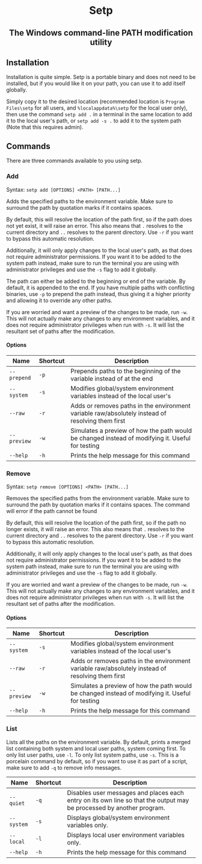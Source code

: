 <h1 align="center">Setp</h1>
<h2 align="center">The Windows command-line PATH modification utility</h2>

## Installation

Installation is quite simple. Setp is a portable binary and does not need to be installed, but if you would like it on your path, you can use it to add itself globally.

Simply copy it to the desired location (recommended location is `Program Files\setp` for all users, and `%localappdata%\setp` for the local user only), then use the command `setp add .` in a terminal in the same location to add it to the local user's path, or `setp add -s .` to add it to the system path (Note that this requires admin).

## Commands

There are three commands available to you using setp.

### Add

Syntax: `setp add [OPTIONS] <PATH> [PATH...]`

Adds the specified paths to the environment variable. Make sure to surround the path by quotation marks if it contains spaces.

By default, this will resolve the location of the path first, so if the path does not yet exist, it will raise an error. This also means that `.` resolves to the current directory and `..` resolves to the parent directory. Use `-r` if you want to bypass this automatic resolution.

Additionally, it will only apply changes to the local user's path, as that does not require administrator permissions. If you want it to be added to the system path instead, make sure to run the terminal you are using with administrator privileges and use the `-s` flag to add it globally.

The path can either be added to the beginning or end of the variable. By default, it is appended to the end. If you have multiple paths with conflicting binaries, use `-p` to prepend the path instead, thus giving it a higher priority and allowing it to override any other paths.

If you are worried and want a preview of the changes to be made, run `-w`. This will not actually make any changes to any environment variables, and it does not require administrator privileges when run with `-s`. It will list the resultant set of paths after the modification.

#### Options

| Name        | Shortcut | Description                                                                                      |
| ----------- | -------- | ------------------------------------------------------------------------------------------------ |
| `--prepend` | `-p`     | Prepends paths to the beginning of the variable instead of at the end                            |
| `--system`  | `-s`     | Modifies global/system environment variables instead of the local user's                         |
| `--raw`     | `-r`     | Adds or removes paths in the environment variable raw/absolutely instead of resolving them first |
| `--preview` | `-w`     | Simulates a preview of how the path would be changed instead of modifying it. Useful for testing |
| `--help`    | `-h`     | Prints the help message for this command                                                         |

### Remove

Syntax: `setp remove [OPTIONS] <PATH> [PATH...]`

Removes the specified paths from the environment variable. Make sure to surround the path by quotation marks if it contains spaces.
The command will error if the path cannot be found

By default, this will resolve the location of the path first, so if the path no longer exists, it will raise an error. This also means that `.` resolves to the current directory and `..` resolves to the parent directory. Use `-r` if you want to bypass this automatic resolution.

Additionally, it will only apply changes to the local user's path, as that does not require administrator permissions. If you want it to be added to the system path instead, make sure to run the terminal you are using with administrator privileges and use the `-s` flag to add it globally.

If you are worried and want a preview of the changes to be made, run `-w`. This will not actually make any changes to any environment variables, and it does not require administrator privileges when run with `-s`. It will list the resultant set of paths after the modification.

#### Options

| Name        | Shortcut | Description                                                                                      |
| ----------- | -------- | ------------------------------------------------------------------------------------------------ |
| `--system`  | `-s`     | Modifies global/system environment variables instead of the local user's                         |
| `--raw`     | `-r`     | Adds or removes paths in the environment variable raw/absolutely instead of resolving them first |
| `--preview` | `-w`     | Simulates a preview of how the path would be changed instead of modifying it. Useful for testing |
| `--help`    | `-h`     | Prints the help message for this command                                                         |

### List

Lists all the paths on the environment variable. By default, prints a merged list containing both system and local user paths, system coming first. To only list user paths, use `-l`. To only list system paths, use `-s`. This is a porcelain command by default,
so if you want to use it as part of a script, make sure to add `-q` to remove info messages.

| Name        | Shortcut | Description                                                                                      |
| ----------- | -------- | ------------------------------------------------------------------------------------------------ |
| `--quiet`   | `-q`     | Disables user messages and places each entry on its own line so that the output may be processed by another program.                                                                              |
| `--system`  | `-s`     | Displays global/system environment variables only.                                               |
| `--local`   | `-l`     | Displays local user environment variables only.                                                  |
| `--help`    | `-h`     | Prints the help message for this command                                                         |